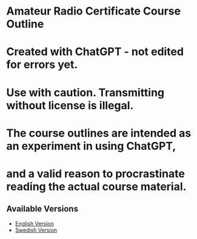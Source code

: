 # Amateur Radio Certificate Course Outline
# Created with ChatGPT - not edited for errors yet.
# Use with caution. Transmitting without license is illegal.
# The course outlines are intended as an experiment in using ChatGPT,
# and a valid reason to procrastinate reading the actual course material.

## Available Versions

- [English Version](path/to/english/course)
- [Swedish Version](path/to/swedish/course)
